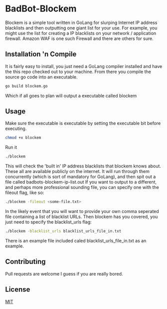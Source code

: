 # BadBot-Blockem

Blockem is a simple tool written in GoLang for slurping Internet IP address blacklists and then outputting one giant list for your use. For example, you might use the list for creating a IP blacklists on your network / application firewall. Amazon WAF is one such Firewall and there are others for sure.

## Installation 'n Compile

It is fairly easy to install, you just need a GoLang compiler installed and have the this repo checked out to your machine. 
From there you compile the source go code into an executable.

```bash
go build blockem.go
```
Which if all goes to plan will output a executable called blockem

## Usage
Make sure the executable is executable by setting the executable bit before executing.

```bash
chmod +x blockem
```

Run it
```bash
./blockem
```
This will check the 'built in' IP address blacklists that blockem knows about. These all are available publicly on the internet. It will run through them concurrently (which is sort of mandatory for GoLang), and then spit out a file called badbots-blockem-ip-list.out
If you want to output to a different, and perhaps more professional sounding file, you can specify one with the fileout flag, like so:

```bash
./blockem -fileout <some-file.txt>
```

In the likely event that you will want to provide your own comma seperated file containing a list of blacklist URLs. Then blockem has you covered, you just need to specify the blacklist_urls flag:
```bash
./blockem -blacklist_urls blacklist_urls_file_in.txt
```
There is an example file included caled blacklist_urls_file_in.txt as an example.

## Contributing
Pull requests are welcome I guess if you are really bored.

## License
[MIT](https://choosealicense.com/licenses/mit/)

